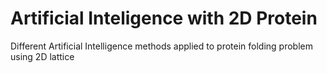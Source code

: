 # Artificial Inteligence with 2D Protein 
Different Artificial Intelligence methods applied to protein folding problem using 2D lattice
